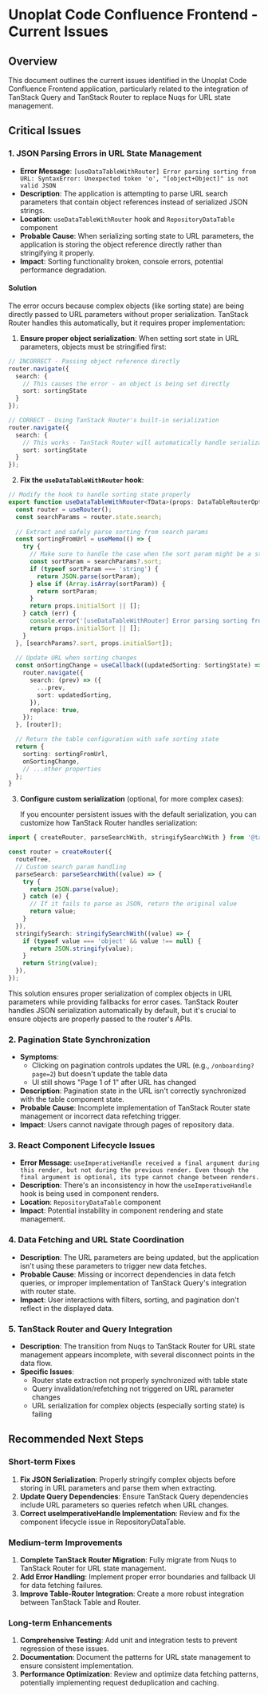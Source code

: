 # Unoplat Code Confluence Frontend - Current Issues

## Overview
This document outlines the current issues identified in the Unoplat Code Confluence Frontend application, particularly related to the integration of TanStack Query and TanStack Router to replace Nuqs for URL state management.

## Critical Issues

### 1. JSON Parsing Errors in URL State Management
- **Error Message**: `[useDataTableWithRouter] Error parsing sorting from URL: SyntaxError: Unexpected token 'o', "[object+Object]" is not valid JSON`
- **Description**: The application is attempting to parse URL search parameters that contain object references instead of serialized JSON strings.
- **Location**: `useDataTableWithRouter` hook and `RepositoryDataTable` component
- **Probable Cause**: When serializing sorting state to URL parameters, the application is storing the object reference directly rather than stringifying it properly.
- **Impact**: Sorting functionality broken, console errors, potential performance degradation.

#### Solution
The error occurs because complex objects (like sorting state) are being directly passed to URL parameters without proper serialization. TanStack Router handles this automatically, but it requires proper implementation:

1. **Ensure proper object serialization**: When setting sort state in URL parameters, objects must be stringified first:

```typescript
// INCORRECT - Passing object reference directly
router.navigate({
  search: {
    // This causes the error - an object is being set directly
    sort: sortingState
  }
});

// CORRECT - Using TanStack Router's built-in serialization
router.navigate({
  search: {
    // This works - TanStack Router will automatically handle serialization
    sort: sortingState
  }
});
```

2. **Fix the `useDataTableWithRouter` hook**:
```typescript
// Modify the hook to handle sorting state properly
export function useDataTableWithRouter<TData>(props: DataTableRouterOptions<TData>) {
  const router = useRouter();
  const searchParams = router.state.search;
  
  // Extract and safely parse sorting from search params
  const sortingFromUrl = useMemo(() => {
    try {
      // Make sure to handle the case when the sort param might be a string or object
      const sortParam = searchParams?.sort;
      if (typeof sortParam === 'string') {
        return JSON.parse(sortParam);
      } else if (Array.isArray(sortParam)) {
        return sortParam;
      }
      return props.initialSort || [];
    } catch (err) {
      console.error('[useDataTableWithRouter] Error parsing sorting from URL:', err);
      return props.initialSort || [];
    }
  }, [searchParams?.sort, props.initialSort]);
  
  // Update URL when sorting changes
  const onSortingChange = useCallback((updatedSorting: SortingState) => {
    router.navigate({
      search: (prev) => ({
        ...prev,
        sort: updatedSorting,
      }),
      replace: true,
    });
  }, [router]);

  // Return the table configuration with safe sorting state
  return {
    sorting: sortingFromUrl,
    onSortingChange,
    // ...other properties
  };
}
```

3. **Configure custom serialization** (optional, for more complex cases):
   
   If you encounter persistent issues with the default serialization, you can customize how TanStack Router handles serialization:

```typescript
import { createRouter, parseSearchWith, stringifySearchWith } from '@tanstack/react-router';

const router = createRouter({
  routeTree,
  // Custom search param handling
  parseSearch: parseSearchWith((value) => {
    try {
      return JSON.parse(value);
    } catch (e) {
      // If it fails to parse as JSON, return the original value
      return value;
    }
  }),
  stringifySearch: stringifySearchWith((value) => {
    if (typeof value === 'object' && value !== null) {
      return JSON.stringify(value);
    }
    return String(value);
  }),
});
```

This solution ensures proper serialization of complex objects in URL parameters while providing fallbacks for error cases. TanStack Router handles JSON serialization automatically by default, but it's crucial to ensure objects are properly passed to the router's APIs.

### 2. Pagination State Synchronization
- **Symptoms**: 
  - Clicking on pagination controls updates the URL (e.g., `/onboarding?page=2`) but doesn't update the table data
  - UI still shows "Page 1 of 1" after URL has changed
- **Description**: Pagination state in the URL isn't correctly synchronized with the table component state.
- **Probable Cause**: Incomplete implementation of TanStack Router state management or incorrect data refetching trigger.
- **Impact**: Users cannot navigate through pages of repository data.

### 3. React Component Lifecycle Issues
- **Error Message**: `useImperativeHandle received a final argument during this render, but not during the previous render. Even though the final argument is optional, its type cannot change between renders.`
- **Description**: There's an inconsistency in how the `useImperativeHandle` hook is being used in component renders.
- **Location**: `RepositoryDataTable` component
- **Impact**: Potential instability in component rendering and state management.

### 4. Data Fetching and URL State Coordination
- **Description**: The URL parameters are being updated, but the application isn't using these parameters to trigger new data fetches.
- **Probable Cause**: Missing or incorrect dependencies in data fetch queries, or improper implementation of TanStack Query's integration with router state.
- **Impact**: User interactions with filters, sorting, and pagination don't reflect in the displayed data.

### 5. TanStack Router and Query Integration
- **Description**: The transition from Nuqs to TanStack Router for URL state management appears incomplete, with several disconnect points in the data flow.
- **Specific Issues**:
  - Router state extraction not properly synchronized with table state
  - Query invalidation/refetching not triggered on URL parameter changes
  - URL serialization for complex objects (especially sorting state) is failing

## Recommended Next Steps

### Short-term Fixes
1. **Fix JSON Serialization**: Properly stringify complex objects before storing in URL parameters and parse them when extracting.
2. **Update Query Dependencies**: Ensure TanStack Query dependencies include URL parameters so queries refetch when URL changes.
3. **Correct useImperativeHandle Implementation**: Review and fix the component lifecycle issue in RepositoryDataTable.

### Medium-term Improvements
1. **Complete TanStack Router Migration**: Fully migrate from Nuqs to TanStack Router for URL state management.
2. **Add Error Handling**: Implement proper error boundaries and fallback UI for data fetching failures.
3. **Improve Table-Router Integration**: Create a more robust integration between TanStack Table and Router.

### Long-term Enhancements
1. **Comprehensive Testing**: Add unit and integration tests to prevent regression of these issues.
2. **Documentation**: Document the patterns for URL state management to ensure consistent implementation.
3. **Performance Optimization**: Review and optimize data fetching patterns, potentially implementing request deduplication and caching. 